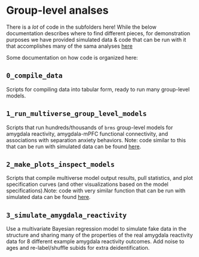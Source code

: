 # Group-level analses

There is a *lot* of code in the subfolders here! While the below documentation describes where to find different pieces, for demonstration purposes we have provided simulated data & code that can be run with it that accomplishes many of the sama analyses [here](https://pab2163.github.io/amygdala_mpfc_multiverse/into_the_bayesian_multiverse.html.)

Some documentation on how code is organized here:

## `0_compile_data`

Scripts for compiling data into tabular form, ready to run many group-level models. 

## `1_run_multiverse_group_level_models`

Scripts that run hundreds/thousands of `brms` group-level models for amygdala reactivity, amygdala-mPFC functional connectivity, and associations with separation anxiety behaviors. Note: code similar to this  that can be run with simulated data can be found [here](https://pab2163.github.io/amygdala_mpfc_multiverse/into_the_bayesian_multiverse.html).

## `2_make_plots_inspect_models`

Scripts that compile multiverse model output results, pull statistics, and plot specification curves (and other visualizations based on the model specifications).Note: code with very similar function that can be run with simulated data can be found [here](https://pab2163.github.io/amygdala_mpfc_multiverse/into_the_bayesian_multiverse.html).

## `3_simulate_amygdala_reactivity`

Use a multivariate Bayesian regression model to simulate fake data in the structure and sharing many of the properties of the real amygdala reactivity data for 8 different example amygdala reactivity outcomes. Add noise to ages and re-label/shuffle subids for extra deidentification. 